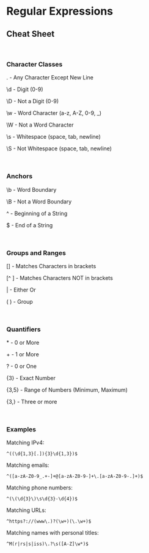 # Regular Expressions

## Cheat Sheet

</br>

### Character Classes

.       - Any Character Except New Line

\d      - Digit (0-9)

\D      - Not a Digit (0-9)

\w      - Word Character (a-z, A-Z, 0-9, _)

\W      - Not a Word Character

\s      - Whitespace (space, tab, newline)

\S      - Not Whitespace (space, tab, newline)

</br>

### Anchors

\b      - Word Boundary

\B      - Not a Word Boundary

^       - Beginning of a String

$       - End of a String

</br>

### Groups and Ranges


[]      - Matches Characters in brackets

[^ ]    - Matches Characters NOT in brackets

|       - Either Or

( )     - Group

</br>

### Quantifiers

\*       - 0 or More

\+       - 1 or More

?       - 0 or One

{3}     - Exact Number

{3,5}   - Range of Numbers (Minimum, Maximum)

{3,}    - Three or more

</br>

### Examples

Matching IPv4:

`^((\d{1,3}[.]){3}\d{1,3})$`

Matching emails:

`^([a-zA-Z0-9_.+-]+@[a-zA-Z0-9-]+\.[a-zA-Z0-9-.]+)$`

Matching phone numbers:

`^(\(\d{3}\)\s\d{3}-\d{4})$`

Matching URLs:

`^https?://(www\.)?(\w+)(\.\w+)$`

Matching names with personal titles:

`^M(r|rs|s|iss)\.?\s([A-Z]\w*)$`